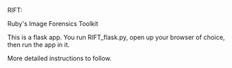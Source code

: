 RIFT:

Ruby's Image Forensics Toolkit

This is a flask app. You run RIFT_flask.py, open up your browser of choice, then run the app in it.

More detailed instructions to follow.
